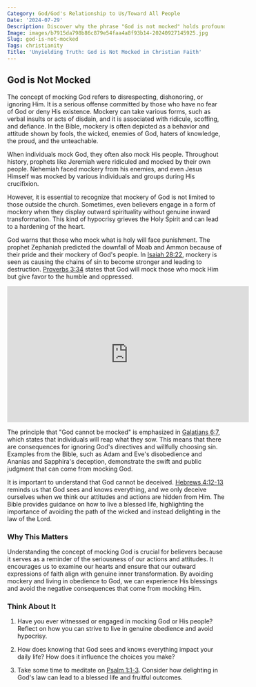 ```yaml
---
Category: God/God's Relationship to Us/Toward All People
Date: '2024-07-29'
Description: Discover why the phrase "God is not mocked" holds profound significance in religious contexts, exploring its implications and the importance of reverence and respect.
Image: images/b7915da798b86c879e54faa4a8f93b14-20240927145925.jpg
Slug: god-is-not-mocked
Tags: christianity
Title: 'Unyielding Truth: God is Not Mocked in Christian Faith'
---
```


## God is Not Mocked

The concept of mocking God refers to disrespecting, dishonoring, or ignoring Him. It is a serious offense committed by those who have no fear of God or deny His existence. Mockery can take various forms, such as verbal insults or acts of disdain, and it is associated with ridicule, scoffing, and defiance. In the Bible, mockery is often depicted as a behavior and attitude shown by fools, the wicked, enemies of God, haters of knowledge, the proud, and the unteachable.

When individuals mock God, they often also mock His people. Throughout history, prophets like Jeremiah were ridiculed and mocked by their own people. Nehemiah faced mockery from his enemies, and even Jesus Himself was mocked by various individuals and groups during His crucifixion. 

However, it is essential to recognize that mockery of God is not limited to those outside the church. Sometimes, even believers engage in a form of mockery when they display outward spirituality without genuine inward transformation. This kind of hypocrisy grieves the Holy Spirit and can lead to a hardening of the heart.

God warns that those who mock what is holy will face punishment. The prophet Zephaniah predicted the downfall of Moab and Ammon because of their pride and their mockery of God's people. In [Isaiah 28:22](https://www.bibleref.com/Isaiah/28/Isaiah-28-22.html), mockery is seen as causing the chains of sin to become stronger and leading to destruction. [Proverbs 3:34](https://www.bibleref.com/Proverbs/3/Proverbs-3-34.html) states that God will mock those who mock Him but give favor to the humble and oppressed.


<iframe width="560" height="315" src="https://www.youtube.com/embed/8f3tPpRztLk" frameborder="0" allow="autoplay; encrypted-media" allowfullscreen></iframe>


The principle that "God cannot be mocked" is emphasized in [Galatians 6:7](https://www.bibleref.com/Galatians/6/Galatians-6-7.html), which states that individuals will reap what they sow. This means that there are consequences for ignoring God's directives and willfully choosing sin. Examples from the Bible, such as Adam and Eve's disobedience and Ananias and Sapphira's deception, demonstrate the swift and public judgment that can come from mocking God.

It is important to understand that God cannot be deceived. [Hebrews 4:12-13](https://www.bibleref.com/Hebrews/4/Hebrews-4-12.html) reminds us that God sees and knows everything, and we only deceive ourselves when we think our attitudes and actions are hidden from Him. The Bible provides guidance on how to live a blessed life, highlighting the importance of avoiding the path of the wicked and instead delighting in the law of the Lord.

### Why This Matters

Understanding the concept of mocking God is crucial for believers because it serves as a reminder of the seriousness of our actions and attitudes. It encourages us to examine our hearts and ensure that our outward expressions of faith align with genuine inner transformation. By avoiding mockery and living in obedience to God, we can experience His blessings and avoid the negative consequences that come from mocking Him.

### Think About It

1. Have you ever witnessed or engaged in mocking God or His people? Reflect on how you can strive to live in genuine obedience and avoid hypocrisy.

2. How does knowing that God sees and knows everything impact your daily life? How does it influence the choices you make?

3. Take some time to meditate on [Psalm 1:1-3](https://www.bibleref.com/Psalm/1/Psalm-1-1.html). Consider how delighting in God's law can lead to a blessed life and fruitful outcomes.